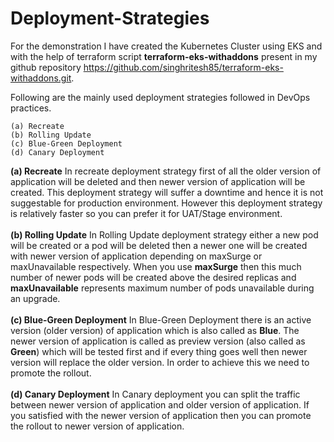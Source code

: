 # Deployment-Strategies

For the demonstration I have created the Kubernetes Cluster using EKS and with the help of terraform script **terraform-eks-withaddons** present in my github repository https://github.com/singhritesh85/terraform-eks-withaddons.git.

Following are the mainly used deployment strategies followed in DevOps practices.
```
(a) Recreate
(b) Rolling Update
(c) Blue-Green Deployment
(d) Canary Deployment
```
**(a) Recreate**  In recreate deployment strategy first of all the older version of application will be deleted and then newer version of application will be created. This deployment strategy will suffer a downtime and hence it is not suggestable for production environment. However this deployment strategy is relatively faster so you can prefer it for UAT/Stage environment.
<br><br/>
**(b) Rolling Update**  In Rolling Update deployment strategy either a new pod will be created or a pod will be deleted then a newer one will be created with newer version of application depending on maxSurge or maxUnavailable respectively. When you use **maxSurge** then this much number of newer pods will be created above the desired replicas and **maxUnavailable** represents maximum number of pods unavailable during an upgrade.
<br><br/>
**(c) Blue-Green Deployment** In Blue-Green Deployment there is an active version (older version) of application which is also called as **Blue**. The newer version of application is called as preview version (also called as **Green**) which will be tested first and if every thing goes well then newer version will replace the older version. In order to achieve this we need to promote the rollout.
<br><br/>
**(d) Canary Deployment** In Canary deployment you can split the traffic between newer version of application and older version of application. If you satisfied with the newer version of application then you can promote the rollout to newer version of application.
